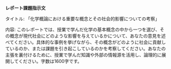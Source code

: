 **レポート課題指示文**

タイトル: 「化学概論における重要な概念とその社会的影響についての考察」

内容: このレポートでは、授業で学んだ化学の基本概念の中から一つを選び、その概念が現代社会にどのような影響を与えているかについて、あなたの意見を述べてください。具体的な事例を挙げながら、その概念がどのように社会に貢献しているのか、または課題を引き起こしているのかを考察してください。あなたの主張を裏付けるために、授業で学んだ知識や外部の情報源を活用し、論理的に展開してください。字数は1600字です。